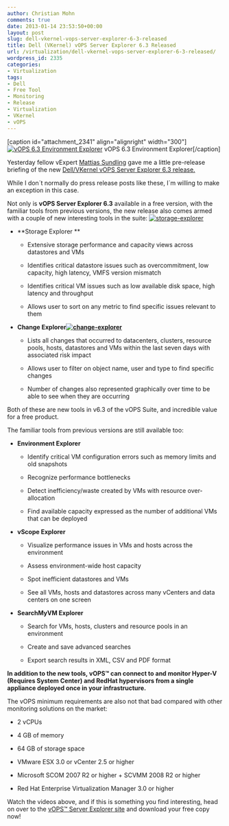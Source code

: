 ```yaml
---
author: Christian Mohn
comments: true
date: 2013-01-14 23:53:50+00:00
layout: post
slug: dell-vkernel-vops-server-explorer-6-3-released
title: Dell (VKernel) vOPS Server Explorer 6.3 Released
url: /virtualization/dell-vkernel-vops-server-explorer-6-3-released/
wordpress_id: 2335
categories:
- Virtualization
tags:
- Dell
- Free Tool
- Monitoring
- Release
- Virtualization
- VKernel
- vOPS
---
```


[caption id="attachment_2341" align="alignright" width="300"][![vOPS 6.3 Environment Explorer](http://vninja.net/wordpress/wp-content/uploads/2013/01/environment-explorer-300x216.png)](http://vninja.net/wordpress/wp-content/uploads/2013/01/environment-explorer.png) vOPS 6.3 Environment Explorer[/caption]

Yesterday fellow vExpert [Mattias Sundling](http://twitter.com/msundling) gave me a little pre-release briefing of the new [Dell/VKernel vOPS Server Explorer 6.3 release.](http://www.vkernel.com/products/server-explorer/overview)

While I don´t normally do press release posts like these, I´m willing to make an exception in this case.

Not only is **vOPS Server Explorer 6.3** available in a free version, with the familiar tools from previous versions, the new release also comes armed with a couple of new interesting tools in the suite:
[![storage-explorer](http://vninja.net/wordpress/wp-content/uploads/2013/01/storage-explorer-150x150.png)](http://vninja.net/wordpress/wp-content/uploads/2013/01/storage-explorer.png)



	
  * **Storage Explorer **

	
    * Extensive storage performance and capacity views across datastores and VMs

	
    * Identifies critical datastore issues such as overcommitment, low capacity, high latency, VMFS version mismatch

	
    * Identifies critical VM issues such as low available disk space, high latency and throughput

	
    * Allows user to sort on any metric to find specific issues relevant to them









	
  * **Change Explorer[![change-explorer](http://vninja.net/wordpress/wp-content/uploads/2013/01/change-explorer-150x150.png)](http://vninja.net/wordpress/wp-content/uploads/2013/01/change-explorer.png)**

	
    * Lists all changes that occurred to datacenters, clusters, resource pools, hosts, datastores and VMs within the last seven days with associated risk impact

	
    * Allows user to filter on object name, user and type to find specific changes

	
    * Number of changes also represented graphically over time to be able to see when they are occurring







Both of these are new tools in v6.3 of the vOPS Suite, and incredible value for a free product.

The familiar tools from previous versions are still available too:



	
  * **Environment Explorer**

	
    * Identify critical VM configuration errors such as memory limits and old snapshots

	
    * Recognize performance bottlenecks

	
    * Detect inefficiency/waste created by VMs with resource over-allocation

	
    * Find available capacity expressed as the number of additional VMs that can be deployed









	
  * **vScope Explorer**

	
    * Visualize performance issues in VMs and hosts across the environment

	
    * Assess environment-wide host capacity

	
    * Spot inefficient datastores and VMs

	
    * See all VMs, hosts and datastores across many vCenters and data centers on one screen









	
  * **SearchMyVM Explorer**

	
    * Search for VMs, hosts, clusters and resource pools in an environment

	
    * Create and save advanced searches

	
    * Export search results in XML, CSV and PDF format









**In addition to the new tools, vOPS™ can connect to and monitor Hyper-V (Requires System Center) and RedHat hypervisors from a single appliance deployed once in your infrastructure.**

The vOPS minimum requirements are also not that bad compared with other monitoring solutions on the market:



	
  * 2 vCPUs

	
  * 4 GB of memory

	
  * 64 GB of storage space

	
  * VMware ESX 3.0 or vCenter 2.5 or higher

	
  * Microsoft SCOM 2007 R2 or higher + SCVMM 2008 R2 or higher

	
  * Red Hat Enterprise Virtualization Manager 3.0 or higher


Watch the videos above, and if this is something you find interesting, head on over to the [vOPS™ Server Explorer site](http://www.vkernel.com/products/server-explorer/overview) and download your free copy now!
